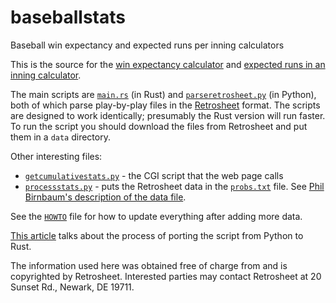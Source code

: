# baseballstats
Baseball win expectancy and expected runs per inning calculators

This is the source for the [win expectancy calculator](https://gregstoll.com/~gregstoll/baseball/stats.html) and [expected runs in an inning calculator](https://gregstoll.com/~gregstoll/baseball/runsperinning.html).

The main scripts are [`main.rs`](https://github.com/gregstoll/baseballstats/blob/master/retrosheet_stats/src/main.rs) (in Rust) and [`parseretrosheet.py`](https://github.com/gregstoll/baseballstats/blob/master/parseretrosheet.py) (in Python), both of which parse play-by-play files in the [Retrosheet](http://www.retrosheet.org/game.htm) format. The scripts are designed to work identically; presumably the Rust version will run faster. To run the script you should download the files from Retrosheet and put them in a `data` directory.

Other interesting files:
* [`getcumulativestats.py`](https://github.com/gregstoll/baseballstats/blob/master/getcumulativestats.py) - the CGI script that the web page calls
* [`processstats.py`](https://github.com/gregstoll/baseballstats/blob/master/processstats.py) - puts the Retrosheet data in the [`probs.txt`](https://github.com/gregstoll/baseballstats/blob/master/probs.txt) file.  See [Phil Birnbaum's description of the data file](http://www.philbirnbaum.com/probs2.txt).

See the [`HOWTO`](https://github.com/gregstoll/baseballstats/blob/master/HOWTO) file for how to update everything after adding more data.

[This article](https://gregstoll.wordpress.com/2021/01/10/parsing-baseball-files-in-rust-instead-of-python-for-an-8x-speedup/) talks about the process of porting the script from Python to Rust.

The information used here was obtained free of charge from and is copyrighted by Retrosheet. Interested parties may contact Retrosheet at 20 Sunset Rd., Newark, DE 19711.
